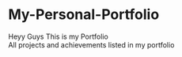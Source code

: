 # My-Personal-Portfolio
Heyy Guys This is my Portfolio<br>
All projects and achievements listed in my portfolio
